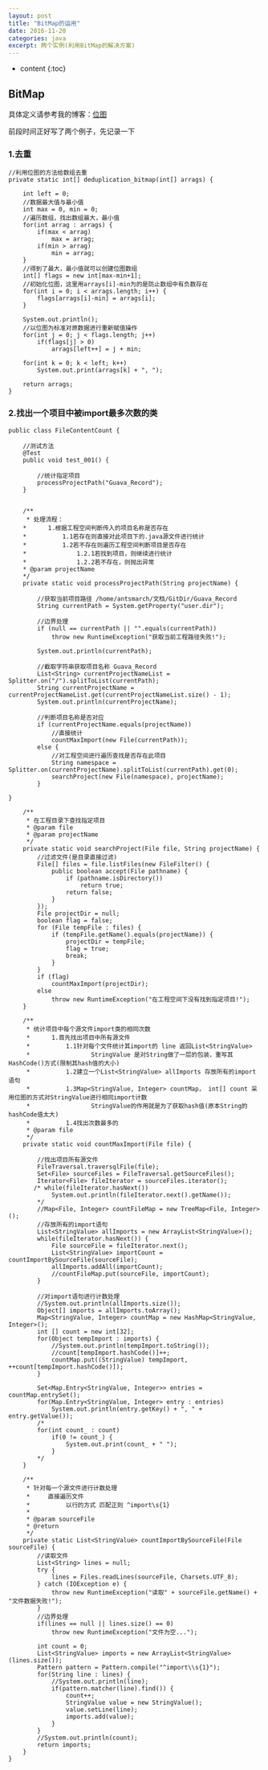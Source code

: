 ```yaml
---
layout: post
title: "BitMap的运用"
date: 2016-11-20
categories: java
excerpt: 两个实例(利用BitMap的解决方案)
---
```


* content
{:toc}

## BitMap

具体定义请参考我的博客：[位图](http://xiaohuishu.net/2015/08/25/%E5%B8%83%E9%9A%86%E8%BF%87%E6%BB%A4%E5%99%A8/)

前段时间正好写了两个例子，先记录一下

### 1.去重

    //利用位图的方法给数组去重
    private static int[] deduplication_bitmap(int[] arrags) {
    
        int left = 0;
        //数据最大值与最小值
        int max = 0, min = 0;
	    //遍历数组，找出数组最大，最小值
        for(int arrag : arrags) {
            if(max < arrag)
                max = arrag;
            if(min > arrag)
                min = arrag;
        }
	    //得到了最大，最小值就可以创建位图数组
        int[] flags = new int[max-min+1];
	    //初始化位图，这里用arrays[i]-min为的是防止数组中有负数存在
        for(int i = 0; i < arrags.length; i++) {
            flags[arrags[i]-min] = arrags[i];
        }

        System.out.println();
	    //以位图为标准对原数据进行重新赋值操作
        for(int j = 0; j < flags.length; j++)
            if(flags[j] > 0)
                arrags[left++] = j + min;

        for(int k = 0; k < left; k++)
            System.out.print(arrags[k] + ", ");

        return arrags;
    }

### 2.找出一个项目中被import最多次数的类


    public class FileContentCount {

        //测试方法
        @Test
        public void test_001() {

            //统计指定项目
            processProjectPath("Guava_Record");
        }


        /**
         * 处理流程：
        *      1.根据工程空间判断传入的项目名称是否存在
        *          1.1若存在则直接对此项目下的.java源文件进行统计
        *          1.2若不存在则遍历工程空间判断项目是否存在
        *              1.2.1若找到项目，则继续进行统计
        *              1.2.2若不存在，则抛出异常
        * @param projectName
        */
        private static void processProjectPath(String projectName) {

            //获取当前项目路径 /home/antsmarch/文档/GitDir/Guava_Record
            String currentPath = System.getProperty("user.dir");
            
            //边界处理
            if (null == currentPath || "".equals(currentPath))
                throw new RuntimeException("获取当前工程路径失败!");

            System.out.println(currentPath);
            
            //截取字符串获取项目名称 Guava_Record
            List<String> currentProjectNameList = Splitter.on("/").splitToList(currentPath);
            String currentProjectName = currentProjectNameList.get(currentProjectNameList.size() - 1);
            System.out.println(currentProjectName);
            
            //判断项目名称是否对应
            if (currentProjectName.equals(projectName))
                //直接统计
                countMaxImport(new File(currentPath));
            else {
                //对工程空间进行遍历查找是否存在此项目
                String namespace = Splitter.on(currentProjectName).splitToList(currentPath).get(0);
                searchProject(new File(namespace), projectName);
            }
    
    }   
    
        /**
         * 在工程目录下查找指定项目
         * @param file
         * @param projectName
         */
        private static void searchProject(File file, String projectName) {
            //过滤文件(是目录直接过滤)
            File[] files = file.listFiles(new FileFilter() {
                public boolean accept(File pathname) {
                    if (pathname.isDirectory())
                        return true;
                    return false;
                }
            });
            File projectDir = null;
            boolean flag = false;
            for (File tempFile : files) {
                if (tempFile.getName().equals(projectName)) {
                    projectDir = tempFile;
                    flag = true;
                    break;
                }
            }
            if (flag)
                countMaxImport(projectDir);
            else
                throw new RuntimeException("在工程空间下没有找到指定项目!");
        }
    
        /**
         * 统计项目中每个源文件import类的相同次数
         *      1.首先找出项目中所有源文件
         *          1.1针对每个文件统计其import的 line 返回List<StringValue>
         *                 StringValue 是对String做了一层的包装，重写其HashCode()方式(限制其hash值的大小)
         *          1.2建立一个List<StringValue> allImports 存放所有的import语句
         *          1.3Map<StringValue, Integer> countMap， int[] count 采用位图的方式对StringValue进行相同import计数
         *                 StringValue的作用就是为了获取hash值(原本String的hashCode值太大)
         *          1.4找出次数最多的
         * @param file
         */
        private static void countMaxImport(File file) {

            //找出项目所有源文件
            FileTraversal.traversqlFile(file);
            Set<File> sourceFiles = FileTraversal.getSourceFiles();
            Iterator<File> fileIterator = sourceFiles.iterator();
           /* while(fileIterator.hasNext())
                System.out.println(fileIterator.next().getName());
            */
            //Map<File, Integer> countFileMap = new TreeMap<File, Integer>();
            //存放所有的import语句
            List<StringValue> allImports = new ArrayList<StringValue>();
            while(fileIterator.hasNext()) {
                File sourceFile = fileIterator.next();
                List<StringValue> importCount = countImportBySourceFile(sourceFile);
                allImports.addAll(importCount);
                //countFileMap.put(sourceFile, importCount);
            }
    
            //对import语句进行计数处理
            //System.out.println(allImports.size());
            Object[] imports = allImports.toArray();
            Map<StringValue, Integer> countMap = new HashMap<StringValue, Integer>();
            int [] count = new int[32];
            for(Object tempImport : imports) {
                //System.out.println(tempImport.toString());
                //count[tempImport.hashCode()]++;
                countMap.put((StringValue) tempImport, ++count[tempImport.hashCode()]);
            }
    
            Set<Map.Entry<StringValue, Integer>> entries = countMap.entrySet();
            for(Map.Entry<StringValue, Integer> entry : entries)
                System.out.println(entry.getKey() + ", " + entry.getValue());
            /*
            for(int count_ : count)
                if(0 != count_) {
                    System.out.print(count_ + " ");
                }
            */
        }
    
        /**
         * 针对每一个源文件进行计数处理
         *     直接遍历文件
         *          以行的方式 匹配正则 ^import\s{1}
         *
         * @param sourceFile
         * @return
         */
        private static List<StringValue> countImportBySourceFile(File sourceFile) {
            //读取文件
            List<String> lines = null;
            try {
                lines = Files.readLines(sourceFile, Charsets.UTF_8);
            } catch (IOException e) {
                throw new RuntimeException("读取" + sourceFile.getName() + "文件数据失败!");
            }
            //边界处理
            if(lines == null || lines.size() == 0)
                throw new RuntimeException("文件为空...");
    
            int count = 0;
            List<StringValue> imports = new ArrayList<StringValue>(lines.size());
            Pattern pattern = Pattern.compile("^import\\s{1}");
            for(String line : lines) {
                //System.out.println(line);
                if(pattern.matcher(line).find()) {
                    count++;
                    StringValue value = new StringValue();
                    value.setLine(line);
                    imports.add(value);
                }
            }
            //System.out.println(count);
            return imports;
        }
    }